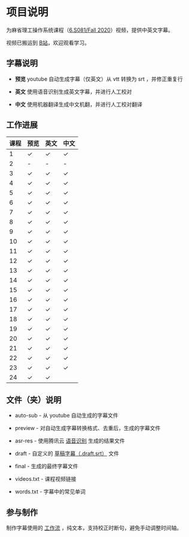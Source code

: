 # 项目说明

为麻省理工操作系统课程（[6.S081/Fall 2020](https://pdos.csail.mit.edu/6.828/2020/schedule.html)）视频，提供中英文字幕。

视频已搬运到 [B站](https://www.bilibili.com/video/BV19k4y1C7kA/)，欢迎观看学习。

## 字幕说明

- **预览** youtube 自动生成字幕（仅英文）从 vtt 转换为 srt ，并修正重复行

- **英文** 使用语音识别生成英文字幕，并进行人工校对

- **中文** 使用机器翻译生成中文机翻，并进行人工校对翻译

## 工作进展

| 课程 | 预览    | 英文    | 中文    |
| ---- | ------- | ------- | ------- |
| 1    | &check; | &check; | &check; |
| 2    | -       | -       | -       |
| 3    | &check; | &check; | &check; |
| 4    | &check; | &check; | &check; |
| 5    | &check; | &check; | &check; |
| 6    | &check; | &check; | &check; |
| 7    | &check; | &check; | &check; |
| 8    | &check; | &check; | &check; |
| 9    | &check; | &check; | &check; |
| 10   | &check; | &check; | &check; |
| 11   | &check; | &check; | &check; |
| 12   | &check; | &check; | &check; |
| 13   | &check; | &check; | &check; |
| 14   | &check; | &check; | &check; |
| 15   | &check; | &check; | &check; |
| 16   | &check; | &check; | &check; |
| 17   | &check; | &check; | &check; |
| 18   | &check; | &check; | &check; |
| 19   | &check; | &check; | &check; |
| 20   | &check; | &check; | &check; |
| 21   | &check; | &check; | &check; |
| 22   | &check; | &check; | &check; |
| 23   | &check; | &check; | &check; |
| 24   | &check; | &check; |         |

## 文件（夹）说明

- auto-sub - 从 youtube 自动生成的字幕文件

- preview - 对自动生成字幕转换格式、去重后，生成的字幕文件

- asr-res - 使用腾讯云 [语音识别](https://cloud.tencent.com/document/product/1093/37139) 生成的结果文件

- draft - 自定义的 [草稿字幕（.draft.srt）](https://github.com/mayf09/subtitle-tools/blob/develop/draft.srt.md) 文件

- final - 生成的最终字幕文件

- videos.txt - 课程视频链接

- words.txt - 字幕中的常见单词

## 参与制作

制作字幕使用的 [工作流](https://github.com/mayf09/subtitle-tools/blob/develop/example/README.md) ，纯文本，支持校正时断句，避免手动调整时间轴。
